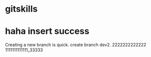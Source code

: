 # gitskills
# haha insert success
Creating a new branch is quick.
create branch dev2.
2222222222222
1111111111111_33333
